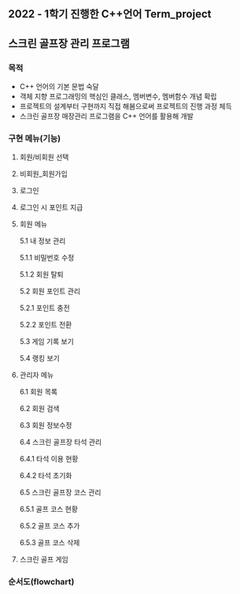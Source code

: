 ## **2022 - 1학기 진행한 C++언어 Term_project**

## 스크린 골프장 관리 프로그램

### **목적**

- C++ 언어의 기본 문법 숙달
- 객체 지향 프로그래밍의 핵심인 클래스, 멤버변수, 멤버함수 개념 확립
- 프로젝트의 설계부터 구현까지 직접 해봄으로써 프로젝트의 진행 과정 체득
- 스크린 골프장 매장관리 프로그램을 C++ 언어를 활용해 개발

### **구현 메뉴(기능)**

1. 회원/비회원 선택
2. 비회원_회원가입
3. 로그인
4. 로그인 시 포인트 지급
5. 회원 메뉴
    
    5.1 내 정보 관리
    
    5.1.1 비밀번호 수정
    
    5.1.2 회원 탈퇴
    
    5.2 회원 포인트 관리
    
    5.2.1 포인트 충전
    
    5.2.2 포인트 전환
    
    5.3 게임 기록 보기
    
    5.4 랭킹 보기
    
6. 관리자 메뉴
    
    6.1 회원 목록
    
    6.2 회원 검색
    
    6.3 회원 정보수정
    
    6.4 스크린 골프장 타석 관리
    
    6.4.1 타석 이용 현황
    
    6.4.2 타석 초기화
    
    6.5 스크린 골프장 코스 관리
    
    6.5.1 골프 코스 현황
    
    6.5.2 골프 코스 추가
    
    6.5.3 골프 코스 삭제
    
7. 스크린 골프 게임

### **순서도(flowchart)**
